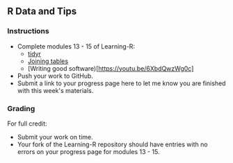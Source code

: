 ## R Data and Tips

### Instructions

* Complete modules 13 - 15 of Learning-R:
  * [tidyr](https://youtu.be/hDsXKHls4c0)
  * [Joining tables](https://youtu.be/NOj_LkY_Iao)
  * [Writing good software)[https://youtu.be/6XbdQwzWg0c]
* Push your work to GitHub.
* Submit a link to your progress page here to let me know you are finished with this week's materials.

### Grading

For full credit:
* Submit your work on time.
* Your fork of the Learning-R repository should have entries with no errors on your progress page for modules 13 - 15.

